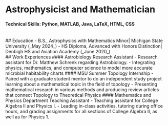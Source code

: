 # Astrophysicist and Mathematician
#### Technical Skills: Python, MATLAB, Java, LaTeX, HTML, CSS

<br />
## Education
- B.S., Astrophysics with Mathematics Minor| Michigan State University (_May 2024_)
- HS Diploma, Advanced with Honors Distinction| Denbigh HS and Aviation Academy (_June 2020_)

<br />
## Work Experiences
#### Astrobiology Research Assistant
 - Research assistant for Dr. Matthew Schrenk regarding Astrobiology.
 - Integrating physics, mathematics, and computer science to model more accurate microbial habitability charts
#### MSU Summer Topology Internship
 - Paired with a graduate student mentor to do an independent study project learning about a mathematical topic in the field of topology
 - Presenting mathematical research in various methods and producing review articles that connect Topology to Theoretical Physics
#### Mathematics and Physics Department Teaching Assistant
 - Teaching assistant for College Algebra II and Physics I.
 - Leading in-class activities, tutoring during office hours, and grading assignments for all sections of College Algebra II, as well as for Physics 1.

